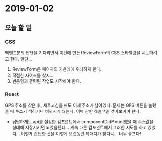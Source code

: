 # 2019-01-02

## 오늘 할 일

### CSS
백엔드분의 답변을 기다리면서 이번에 만든 ReviewForm의 CSS 스타일링을 시도하려고 한다.
일단...
  1. ReviewForm은 페이지의 가운데에 위치하게 한다.
  2. 적절한 사이즈를 찾자...
  3. 반응형과 관련된 작업도 시작해야 한다.



### React 
GPS 주소를 찾은 후, 새로고침을 해도 이제 주소가 남아있다. 문제는 GPS 버튼을 눌렀을 때 주소가 적히거나 바뀌지가 않는다.
이에 관한 해결책을 찾아보아야 한다. 
  - 답답하게도 api를 설정한 컴포넌트에서 componentDidMount했을 때 주소값을 상태에 저장시키면 되었을텐데... 계속 다른 컴포넌트에서 그러한 시도를 하고 있었다... 이렇게 간단한 것을 이렇게 오랫동안 헤매다가 찾다니... 너무 슬프다!